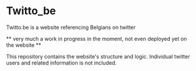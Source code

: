 # Twitto_be #

Twitto.be is a website referencing Belgians on twitter

** very much a work in progress in the moment, not even deployed yet on the website **


This repository contains the website's structure and logic. Individual twitter users and related information is not included.
